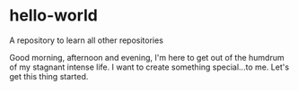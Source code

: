 # hello-world
A repository to learn all other repositories

Good morning, afternoon and evening,
I'm here to get out of the humdrum of my stagnant intense life. I want to create something special...to me. 
Let's get this thing started.
